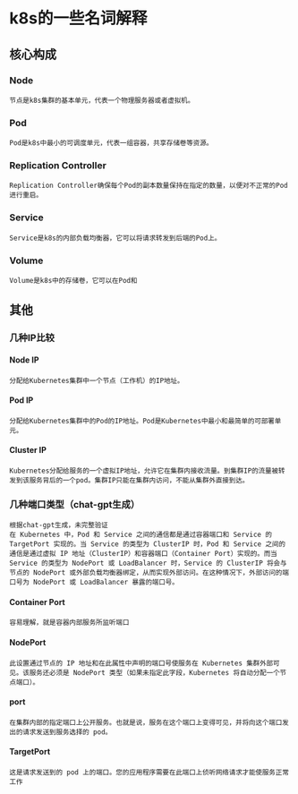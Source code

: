 # k8s的一些名词解释

## 核心构成

### Node
```
节点是k8s集群的基本单元，代表一个物理服务器或者虚拟机。
```

### Pod
```
Pod是k8s中最小的可调度单元，代表一组容器，共享存储卷等资源。
```

### Replication Controller
```
Replication Controller确保每个Pod的副本数量保持在指定的数量，以便对不正常的Pod进行重启。
```

### Service
```
Service是k8s的内部负载均衡器，它可以将请求转发到后端的Pod上。
```

### Volume
```
Volume是k8s中的存储卷，它可以在Pod和
```

## 其他

### 几种IP比较

#### Node IP
```
分配给Kubernetes集群中一个节点（工作机）的IP地址。
```

#### Pod IP
```
分配给Kubernetes集群中的Pod的IP地址。Pod是Kubernetes中最小和最简单的可部署单元。
```

#### Cluster IP
```
Kubernetes分配给服务的一个虚拟IP地址，允许它在集群内接收流量。到集群IP的流量被转发到该服务背后的一个pod。集群IP只能在集群内访问，不能从集群外直接到达。
```

### 几种端口类型（chat-gpt生成）
```
根据chat-gpt生成，未完整验证
在 Kubernetes 中，Pod 和 Service 之间的通信都是通过容器端口和 Service 的 TargetPort 实现的。当 Service 的类型为 ClusterIP 时，Pod 和 Service 之间的通信是通过虚拟 IP 地址（ClusterIP）和容器端口（Container Port）实现的。而当 Service 的类型为 NodePort 或 LoadBalancer 时，Service 的 ClusterIP 将会与节点的 NodePort 或外部负载均衡器绑定，从而实现外部访问。在这种情况下，外部访问的端口号为 NodePort 或 LoadBalancer 暴露的端口号。
```

#### Container Port
```
容易理解，就是容器内部服务所监听端口
```

#### NodePort
```
此设置通过节点的 IP 地址和在此属性中声明的端口号使服务在 Kubernetes 集群外部可见。该服务还必须是 NodePort 类型（如果未指定此字段，Kubernetes 将自动分配一个节点端口）。
```
#### port
```
在集群内部的指定端口上公开服务。也就是说，服务在这个端口上变得可见，并将向这个端口发出的请求发送到服务选择的 pod。
```

#### TargetPort
```
这是请求发送到的 pod 上的端口。您的应用程序需要在此端口上侦听网络请求才能使服务正常工作
```

